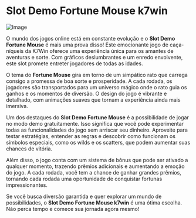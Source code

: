 # Slot Demo Fortune Mouse k7win

![Image](https://github.com/user-attachments/assets/b9de9dee-b60e-46a0-9e49-3c6ca594ed6f)

O mundo dos jogos online está em constante evolução e o **Slot Demo Fortune Mouse** é mais uma prova disso! Este emocionante jogo de caça-níqueis da K7Win oferece uma experiência única para os amantes de aventuras e sorte. Com gráficos deslumbrantes e um enredo envolvente, este slot promete entreter jogadores de todas as idades.

O tema do **Fortune Mouse** gira em torno de um simpático rato que carrega consigo a promessa de boa sorte e prosperidade. A cada rodada, os jogadores são transportados para um universo mágico onde o rato guia os ganhos e os momentos de diversão. O design do jogo é vibrante e detalhado, com animações suaves que tornam a experiência ainda mais imersiva.

Um dos destaques do **Slot Demo Fortune Mouse** é a possibilidade de jogar no modo demo gratuitamente. Isso significa que você pode experimentar todas as funcionalidades do jogo sem arriscar seu dinheiro. Aproveite para testar estratégias, entender as regras e descobrir como funcionam os símbolos especiais, como os wilds e os scatters, que podem aumentar suas chances de vitória.

Além disso, o jogo conta com um sistema de bônus que pode ser ativado a qualquer momento, trazendo prêmios adicionais e aumentando a emoção do jogo. A cada rodada, você tem a chance de ganhar grandes prêmios, tornando cada rodada uma oportunidade de conquistar fortunas impressionantes.

Se você busca diversão garantida e quer explorar um mundo de possibilidades, o **Slot Demo Fortune Mouse k7win** é uma ótima escolha. Não perca tempo e comece sua jornada agora mesmo!
